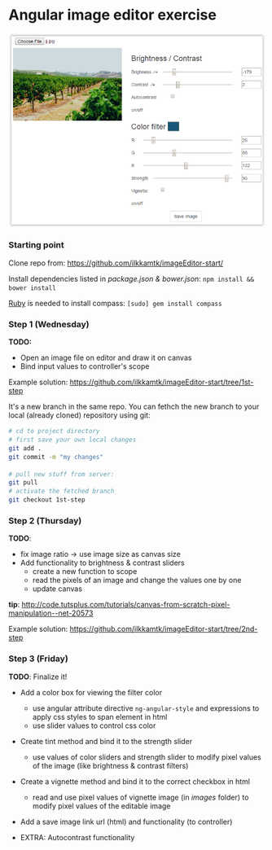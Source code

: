 # Angular image editor exercise

![Image editor screenshot](../images/image-editor-screenshot.png)

### Starting point

Clone repo from: https://github.com/ilkkamtk/imageEditor-start/

Install dependencies listed in _package.json & bower.json_: `npm install && bower install`

[Ruby](https://www.ruby-lang.org/en/) is needed to install compass: `[sudo] gem install compass`

### Step 1 (Wednesday)

**TODO:** 

- Open an image file on editor and draw it on canvas
- Bind input values to controller's scope 

Example solution: https://github.com/ilkkamtk/imageEditor-start/tree/1st-step

It's a new branch in the same repo. You can fethch the new branch to your local (already cloned) repository using git:

```sh
# cd to project directory
# first save your own local changes
git add .
git commit -m "my changes"

# pull new stuff from server:
git pull
# activate the fetched branch
git checkout 1st-step 

```
 
### Step 2 (Thursday)

**TODO**:

- fix image ratio -> use image size as canvas size
- Add functionality to brightness & contrast sliders 
   - create a new function to scope
   - read the pixels of an image and change the values one by one
   - update canvas

**tip**: http://code.tutsplus.com/tutorials/canvas-from-scratch-pixel-manipulation--net-20573

Example solution: https://github.com/ilkkamtk/imageEditor-start/tree/2nd-step

### Step 3 (Friday)

**TODO**: Finalize it!

- Add a color box for viewing the filter color
  - use angular attribute directive `ng-angular-style` and expressions to apply css styles to span element in html
  - use slider values to control css color
- Create tint method and bind it to the strength slider
  - use values of color sliders and strength slider to modify pixel values of the image (like brightness & contrast filters)
- Create a vignette method and bind it to the correct checkbox in html
  - read and use pixel values of vignette image (in _images_ folder) to modify pixel values of the editable image
- Add a save image link url (html) and functionality (to controller)

- EXTRA: Autocontrast functionality


